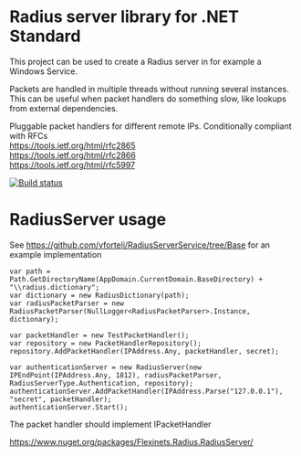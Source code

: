 # Radius server library for .NET Standard

This project can be used to create a Radius server in for example a Windows Service.
   
Packets are handled in multiple threads without running several instances. This can be useful when packet handlers do something slow, like lookups from external dependencies.


Pluggable packet handlers for different remote IPs. 
Conditionally compliant with RFCs  
https://tools.ietf.org/html/rfc2865  
https://tools.ietf.org/html/rfc2866  
https://tools.ietf.org/html/rfc5997  
  

  
[![Build status](https://ci.appveyor.com/api/projects/status/dbc6ua1ypa9eas3p?svg=true)](https://ci.appveyor.com/project/vforteli/radiusserver)

# RadiusServer usage  
See https://github.com/vforteli/RadiusServerService/tree/Base for an example implementation  

```
var path = Path.GetDirectoryName(AppDomain.CurrentDomain.BaseDirectory) + "\\radius.dictionary";
var dictionary = new RadiusDictionary(path);
var radiusPacketParser = new RadiusPacketParser(NullLogger<RadiusPacketParser>.Instance, dictionary);

var packetHandler = new TestPacketHandler();
var repository = new PacketHandlerRepository();
repository.AddPacketHandler(IPAddress.Any, packetHandler, secret);

var authenticationServer = new RadiusServer(new IPEndPoint(IPAddress.Any, 1812), radiusPacketParser, RadiusServerType.Authentication, repository);                
authenticationServer.AddPacketHandler(IPAddress.Parse("127.0.0.1"), "secret", packetHandler);
authenticationServer.Start();
```  

The packet handler should implement IPacketHandler  

https://www.nuget.org/packages/Flexinets.Radius.RadiusServer/
